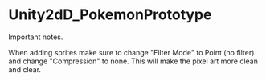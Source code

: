 # Unity2dD_PokemonPrototype

Important notes.

When adding sprites make sure to change "Filter Mode" to Point (no filter) and change "Compression" to none. 
This will make the pixel art more clean and clear.
